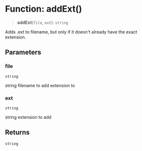 # Function: addExt()

> **addExt**(`file`, `ext`): `string`

Adds .ext to filename, but only if it doesn't already have the exact extension.

## Parameters

### file

`string`

string filename to add extension to

### ext

`string`

string extension to add

## Returns

`string`
